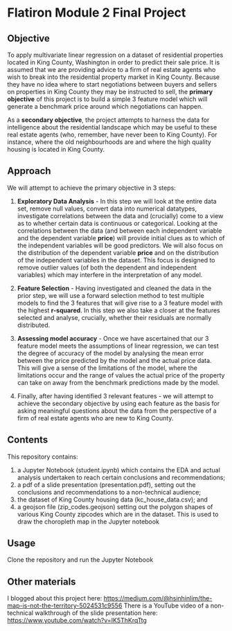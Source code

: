 # Flatiron Module 2 Final Project

## Objective
To apply multivariate linear regression on a dataset of residential properties located in King County, Washington in order to predict their sale price. It is assumed that we are providing advice to a firm of real estate agents who wish to break into the residential property market in King County. Because they have no idea where to start negotiations between buyers and sellers on properties in King County they may be instructed to sell, the **primary objective** of this project is to build a simple 3 feature model which will generate a benchmark price around which negotiations can happen. 

As a **secondary objective**, the project attempts to harness the data for intelligence about the residential landscape which may be useful to these real estate agents (who, remember, have never been to King County). For instance, where the old neighbourhoods are and where the high quality housing is located in King County.

## Approach
We will attempt to achieve the primary objective in 3 steps:

1) **Exploratory Data Analysis** - In this step we will look at the entire data set, remove null values, convert data into numerical datatypes, investigate correlations between the data and (crucially) come to a view as to whether certain data is continuous or categorical. Looking at the correlations between the data (and between each independent variable and the dependent variable **price**) will provide initial clues as to which of the independent variables will be good predictors. We will also focus on the distribution of the dependent variable **price** and on the distribution of the independent variables in the dataset. This focus is designed to remove outlier values (of both the dependent and independent variables) which may interfere in the interpretation of any model.

2) **Feature Selection** - Having investigated and cleaned the data in the prior step, we will use a forward selection method to test multiple models to find the 3 features that will give rise to a 3 feature model with the highest **r-squared**. In this step we also take a closer at the features selected and analyse, crucially, whether their residuals are normally distributed.

3) **Assessing model accuracy** - Once we have ascertained that our 3 feature model meets the assumptions of linear regression, we can test the degree of accuracy of the model by analysing the mean error between the price predicted by the model and the actual price data. This will give a sense of the limitations of the model, where the limitations occur and the range of values the actual price of the property can take on away from the benchmark predictions made by the model.

4) Finally, after having identified 3 relevant features - we will attempt to achieve the secondary objective by using each feature as the basis for asking meaningful questions about the data from the perspective of a firm of real estate agents who are new to King County.

## Contents
This repository contains:
1) a Jupyter Notebook (student.ipynb) which contains the EDA and actual analysis undertaken to reach certain conclusions and recommendations;
2) a pdf of a slide presentation (presentation.pdf), setting out the conclusions and recommendations to a non-technical audience;
3) the dataset of King County housing data (kc_house_data.csv); and
4) a geojson file (zip_codes.geojson) setting out the polygon shapes of various King County zipcodes which are in the dataset. This is used to draw the choropleth map in the Jupyter notebook

## Usage
Clone the repository and run the Jupyter Notebook

## Other materials
I blogged about this project here: https://medium.com/@hsinhinlim/the-map-is-not-the-territory-5024531c9556
There is a YouTube video of a non-technical walkthrough of the slide presentation here: https://www.youtube.com/watch?v=IK5ThKrqTtg
